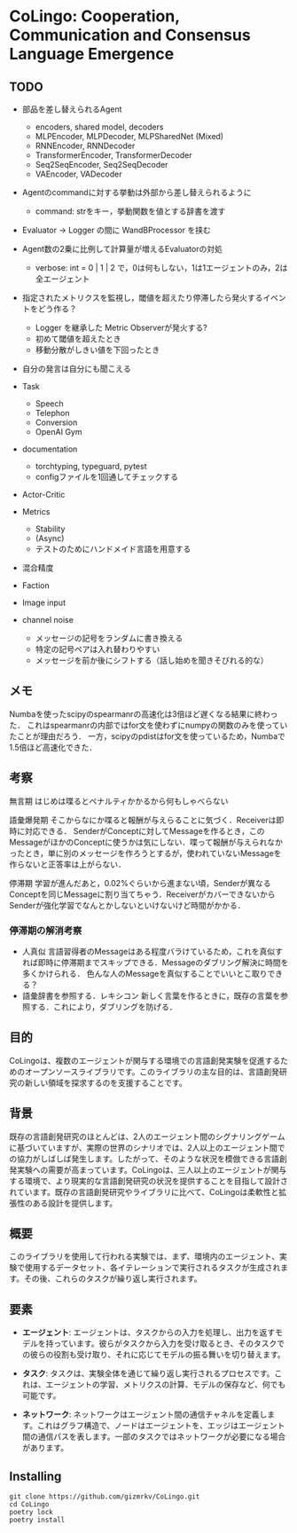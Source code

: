# CoLingo: Cooperation, Communication and Consensus Language Emergence

## TODO
- 部品を差し替えられるAgent
  - encoders, shared model, decoders
  - MLPEncoder, MLPDecoder, MLPSharedNet (Mixed)
  - RNNEncoder, RNNDecoder
  - TransformerEncoder, TransformerDecoder
  - Seq2SeqEncoder, Seq2SeqDecoder
  - VAEncoder, VADecoder

- Agentのcommandに対する挙動は外部から差し替えられるように
  - command: strをキー，挙動関数を値とする辞書を渡す

- Evaluator -> Logger の間に WandBProcessor を挟む
- Agent数の2乗に比例して計算量が増えるEvaluatorの対処
  - verbose: int = 0 | 1 | 2 で，0は何もしない，1は1エージェントのみ，2は全エージェント
- 指定されたメトリクスを監視し，閾値を超えたり停滞したら発火するイベントをどう作る？
  - Logger を継承した Metric Observerが発火する?
  - 初めて閾値を超えたとき
  - 移動分散がしきい値を下回ったとき

- 自分の発言は自分にも聞こえる
- Task
  - Speech
  - Telephon
  - Conversion
  - OpenAI Gym
- documentation
  - torchtyping, typeguard, pytest
  - configファイルを1回通してチェックする
- Actor-Critic
- Metrics
  - Stability
  - (Async)
  - テストのためにハンドメイド言語を用意する
- 混合精度
- Faction
- Image input
- channel noise
  - メッセージの記号をランダムに書き換える
  - 特定の記号ペアは入れ替わりやすい
  - メッセージを前か後にシフトする（話し始めを聞きそびれる的な）
## メモ

Numbaを使ったscipyのspearmanrの高速化は3倍ほど遅くなる結果に終わった．
これはspearmanrの内部ではfor文を使わずにnumpyの関数のみを使っていたことが理由だろう．
一方，scipyのpdistはfor文を使っているため，Numbaで1.5倍ほど高速化できた．


## 考察

無言期
はじめは喋るとペナルティかかるから何もしゃべらない

語彙爆発期
そこからなにか喋ると報酬が与えらることに気づく．Receiverは即時に対応できる．
SenderがConceptに対してMessageを作るとき，このMessageがほかのConceptに使うかは気にしない．喋って報酬が与えられなかったとき，単に別のメッセージを作ろうとするが，使われていないMessageを作らないと正答率は上がらない．

停滞期
学習が進んだあと，0.02%ぐらいから進まない頃，Senderが異なるConceptを同じMessageに割り当てちゃう．ReceiverがカバーできないからSenderが強化学習でなんとかしないといけないけど時間がかかる．

### 停滞期の解消考察

- 人真似
    言語習得者のMessageはある程度バラけているため，これを真似すれば即時に停滞期までスキップできる．Messageのダブリング解決に時間を多くかけられる．
    色んな人のMessageを真似することでいいとこ取りできる？
- 語彙辞書を参照する．レキシコン
    新しく言葉を作るときに，既存の言葉を参照する．これにより，ダブリングを防げる．


## 目的

CoLingoは、複数のエージェントが関与する環境での言語創発実験を促進するためのオープンソースライブラリです。このライブラリの主な目的は、言語創発研究の新しい領域を探求するのを支援することです。

## 背景

既存の言語創発研究のほとんどは、2人のエージェント間のシグナリングゲームに基づいていますが、実際の世界のシナリオでは、2人以上のエージェント間での協力がしばしば発生します。したがって、そのような状況を模倣できる言語創発実験への需要が高まっています。CoLingoは、三人以上のエージェントが関与する環境で、より現実的な言語創発研究の状況を提供することを目指して設計されています。既存の言語創発研究やライブラリに比べて、CoLingoは柔軟性と拡張性のある設計を提供します。

## 概要

このライブラリを使用して行われる実験では、まず、環境内のエージェント、実験で使用するデータセット、各イテレーションで実行されるタスクが生成されます。その後、これらのタスクが繰り返し実行されます。

## 要素

- **エージェント**: エージェントは、タスクからの入力を処理し、出力を返すモデルを持っています。彼らがタスクから入力を受け取るとき、そのタスクでの彼らの役割も受け取り、それに応じてモデルの振る舞いを切り替えます。

- **タスク**: タスクは、実験全体を通じて繰り返し実行されるプロセスです。これは、エージェントの学習、メトリクスの計算、モデルの保存など、何でも可能です。

- **ネットワーク**: ネットワークはエージェント間の通信チャネルを定義します。これはグラフ構造で、ノードはエージェントを、エッジはエージェント間の通信パスを表します。一部のタスクではネットワークが必要になる場合があります。



## Installing

```
git clone https://github.com/gizmrkv/CoLingo.git
cd CoLingo
poetry lock
poetry install
```